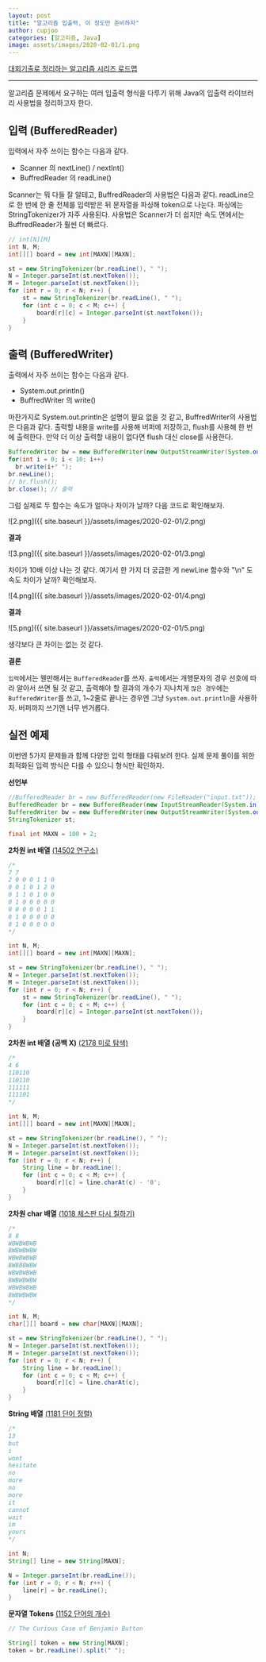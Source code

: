 ```yaml
---
layout: post
title: "알고리즘 입출력, 이 정도만 준비하자"
author: cupjoo
categories: [알고리즘, Java]
image: assets/images/2020-02-01/1.png
---
```


[대회기출로 정리하는 알고리즘 시리즈 로드맵](https://cupjoo.github.io/대회기출로-정리하는-알고리즘-시리즈-로드맵)

---

알고리즘 문제에서 요구하는 여러 입출력 형식을 다루기 위해 Java의 입출력 라이브러리 사용법을 정리하고자 한다.

## 입력 (BufferedReader)

입력에서 자주 쓰이는 함수는 다음과 같다.

- Scanner 의 nextLine() / nextInt()
- BuffredReader 의 readLine()

Scanner는 뭐 다들 잘 알테고, BuffredReader의 사용법은 다음과 같다. readLine으로 한 번에 한 줄 전체를 입력받은 뒤 문자열을 파싱해 token으로 나눈다. 파싱에는 StringTokenizer가 자주 사용된다. 사용법은 Scanner가 더 쉽지만 속도 면에서는 BuffredReader가 훨씬 더 빠르다.

```java
// int[N][M]
int N, M;
int[][] board = new int[MAXN][MAXN];

st = new StringTokenizer(br.readLine(), " ");
N = Integer.parseInt(st.nextToken());
M = Integer.parseInt(st.nextToken());
for (int r = 0; r < N; r++) {
    st = new StringTokenizer(br.readLine(), " ");
    for (int c = 0; c < M; c++) {
        board[r][c] = Integer.parseInt(st.nextToken());
    }
}
```

## 출력 (BufferedWriter)

출력에서 자주 쓰이는 함수는 다음과 같다.

- System.out.println()
- BuffredWriter 의 write()

마찬가지로 System.out.println은 설명이 필요 없을 것 같고, BuffredWriter의 사용법은 다음과 같다. 출력할 내용을 write를 사용해 버퍼에 저장하고, flush를 사용해 한 번에 출력한다. 만약 더 이상 출력할 내용이 없다면 flush 대신 close를 사용한다.

```java
BufferedWriter bw = new BufferedWriter(new OutputStreamWriter(System.out));
for(int i = 0; i < 10; i++)
  br.write(i+" ");
br.newLine();
// br.flush();
br.close(); // 출력
```

그럼 실제로 두 함수는 속도가 얼마나 차이가 날까? 다음 코드로 확인해보자.

![2.png]({{ site.baseurl }}/assets/images/2020-02-01/2.png)

**결과**

![3.png]({{ site.baseurl }}/assets/images/2020-02-01/3.png)

차이가 10배 이상 나는 것 같다. 여기서 한 가지 더 궁금한 게 newLine 함수와 "\n" 도 속도 차이가 날까? 확인해보자.

![4.png]({{ site.baseurl }}/assets/images/2020-02-01/4.png)

**결과**

![5.png]({{ site.baseurl }}/assets/images/2020-02-01/5.png)

생각보다 큰 차이는 없는 것 같다.

**결론**

`입력`에서는 웬만해서는 `BufferedReader`를 쓰자. `출력`에서는 개행문자의 경우 선호에 따라 알아서 쓰면 될 것 같고, 출력해야 할 결과의 개수가 지나치게 `많은 경우`에는 `BufferedWriter`를 쓰고, 1~2줄로 끝나는 경우엔 그냥 `System.out.println`을 사용하자. 버퍼까지 쓰기엔 너무 번거롭다.

## 실전 예제

이번엔 5가지 문제들과 함께 다양한 입력 형태를 다뤄보려 한다. 실제 문제 풀이를 위한 최적화된 입력 방식은 다를 수 있으니 형식만 확인하자.

**선언부**

```java
//BufferedReader br = new BufferedReader(new FileReader("input.txt"));
BufferedReader br = new BufferedReader(new InputStreamReader(System.in));
BufferedWriter bw = new BufferedWriter(new OutputStreamWriter(System.out));
StringTokenizer st;

final int MAXN = 100 + 2;
```

**2차원 int 배열** [(14502 연구소)](https://www.acmicpc.net/problem/14502)

```java
/*
7 7
2 0 0 0 1 1 0
0 0 1 0 1 2 0
0 1 1 0 1 0 0
0 1 0 0 0 0 0
0 0 0 0 0 1 1
0 1 0 0 0 0 0
0 1 0 0 0 0 0
*/

int N, M;
int[][] board = new int[MAXN][MAXN];

st = new StringTokenizer(br.readLine(), " ");
N = Integer.parseInt(st.nextToken());
M = Integer.parseInt(st.nextToken());
for (int r = 0; r < N; r++) {
    st = new StringTokenizer(br.readLine(), " ");
    for (int c = 0; c < M; c++) {
        board[r][c] = Integer.parseInt(st.nextToken());
    }
}
```

**2차원 int 배열 (공백 X)** [(2178 미로 탐색)](https://www.acmicpc.net/problem/2178)

```java
/*
4 6
110110
110110
111111
111101
*/

int N, M;
int[][] board = new int[MAXN][MAXN];

st = new StringTokenizer(br.readLine(), " ");
N = Integer.parseInt(st.nextToken());
M = Integer.parseInt(st.nextToken());
for (int r = 0; r < N; r++) {
    String line = br.readLine();
    for (int c = 0; c < M; c++) {
        board[r][c] = line.charAt(c) - '0';
    }
}
```

**2차원 char 배열** [(1018 체스판 다시 칠하기)](https://www.acmicpc.net/problem/1018)

```java
/*
8 8
WBWBWBWB
BWBWBWBW
WBWBWBWB
BWBBBWBW
WBWBWBWB
BWBWBWBW
WBWBWBWB
BWBWBWBW
*/

int N, M;
char[][] board = new char[MAXN][MAXN];

st = new StringTokenizer(br.readLine(), " ");
N = Integer.parseInt(st.nextToken());
M = Integer.parseInt(st.nextToken());
for (int r = 0; r < N; r++) {
    String line = br.readLine();
    for (int c = 0; c < M; c++) {
        board[r][c] = line.charAt(c);
    }
}
```

**String 배열** [(1181 단어 정렬)](https://www.acmicpc.net/problem/1181)

```java
/*
13
but
i
wont
hesitate
no
more
no
more
it
cannot
wait
im
yours
*/

int N;
String[] line = new String[MAXN];

N = Integer.parseInt(br.readLine());
for (int r = 0; r < N; r++) {
    line[r] = br.readLine();
}
```

**문자열 Tokens** [(1152 단어의 개수)](https://www.acmicpc.net/problem/1152)

```java
// The Curious Case of Benjamin Button

String[] token = new String[MAXN];
token = br.readLine().split(" ");
```
